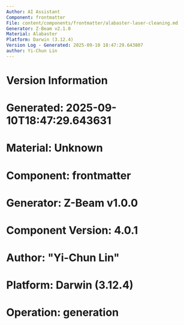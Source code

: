 ```yaml
---
Author: AI Assistant
Component: frontmatter
File: content/components/frontmatter/alabaster-laser-cleaning.md
Generator: Z-Beam v2.1.0
Material: Alabaster
Platform: Darwin (3.12.4)
Version Log - Generated: 2025-09-10 18:47:29.643807
author: Yi-Chun Lin
---
```


# Version Information
# Generated: 2025-09-10T18:47:29.643631
# Material: Unknown
# Component: frontmatter
# Generator: Z-Beam v1.0.0
# Component Version: 4.0.1
# Author: "Yi-Chun Lin"
# Platform: Darwin (3.12.4)
# Operation: generation
